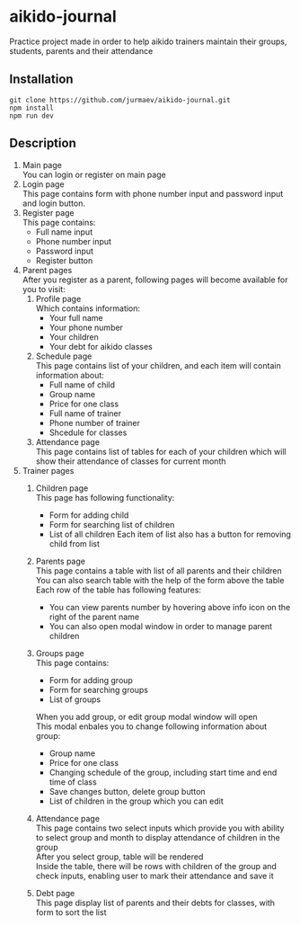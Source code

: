 # aikido-journal  
Practice project made in order to help aikido trainers maintain their groups, students, parents and their attendance    
## Installation
```
git clone https://github.com/jurmaev/aikido-journal.git
npm install
npm run dev
```
## Description  
1. Main page  
   You can login or register on main page
2. Login page  
   This page contains form with phone number input and password input and login button.
3. Register page  
   This page contains:  
   - Full name input
   - Phone number input
   - Password input
   - Register button
4. Parent pages  
   After you register as a parent, following pages will become available for you to visit:
   1. Profile page  
      Which contains information:
      - Your full name
      - Your phone number
      - Your children
      - Your debt for aikido classes
    2. Schedule page  
       This page contains list of your children, and each item will contain information about:
       - Full name of child
       - Group name
       - Price for one class
       - Full name of trainer
       - Phone number of trainer
       - Shcedule for classes
    3. Attendance page  
       This page contains list of tables for each of your children which will show their attendance of classes for current month
  5. Trainer pages
     1. Children page  
        This page has following functionality:
        - Form for adding child
        - Form for searching list of children
        - List of all children
          Each item of list also has a button for removing child from list
      2. Parents page  
         This page contains a table with list of all parents and their children  
         You can also search table with the help of the form above the table  
         Each row of the table has following features:
         - You can view parents number by hovering above info icon on the right of the parent name
         - You can also open modal window in order to manage parent children
      3. Groups page  
         This page contains:
         - Form for adding group
         - Form for searching groups
         - List of groups
         
         When you add group, or edit group modal window will open  
         This modal enbales you to change following information about group:  
         - Group name
         - Price for one class
         - Changing schedule of the group, including start time and end time of class
         - Save changes button, delete group button
         - List of children in the group which you can edit  
      4. Attendance page  
         This page contains two select inputs which provide you with ability to select group and month to display attendance of children in the group  
         After you select group, table will be rendered  
         Inside the table, there will be rows with children of the group and check inputs, enabling user to mark their attendance and save it  
      5. Debt page  
         This page display list of parents and their debts for classes, with form to sort the list
